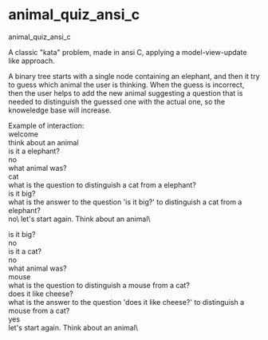 # animal_quiz_ansi_c
animal_quiz_ansi_c

A classic "kata" problem, made in ansi C, applying a model-view-update like approach.

A binary tree starts with a single node containing an elephant, and then it try to guess which animal the user is thinking.
When the guess is incorrect, then the user helps to add the new animal suggesting a question that is needed to distinguish the guessed one with the actual one, so the knoweledge base will increase.

Example of interaction:\
welcome\
think about an animal\
is it a elephant?\
no\
what animal was?\
cat\
what is the question to distinguish a cat from a elephant?\
is it big?\
what is the answer to the question 'is it big?' to distinguish a cat from a elephant?\
no\ 
let's start again. Think about an animal\

is it big?\
no\
is it a cat?\
no\
what animal was?\
mouse\
what is the question to distinguish a mouse from a cat?\
does it like cheese?\
what is the answer to the question 'does it like cheese?' to distinguish a mouse from a cat?\
yes\
let's start again. Think about an animal\
